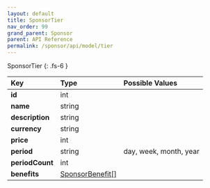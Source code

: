 ```yaml
---
layout: default
title: SponsorTier
nav_order: 99
grand_parent: Sponsor
parent: API Reference
permalink: /sponsor/api/model/tier
---
```


SponsorTier
{: .fs-6 }

| Key             | Type                                       | Possible Values        |
| :-------------- | :----------------------------------------- | :--------------------- |
| **id**          | int                                        |                        |
| **name**        | string                                     |                        |
| **description** | string                                     |                        |
| **currency**    | string                                     |                        |
| **price**       | int                                        |                        |
| **period**      | string                                     | day, week, month, year |
| **periodCount** | int                                        |                        |
| **benefits**    | [SponsorBenefit[]](/sponsor/model/benefit) |                        |
